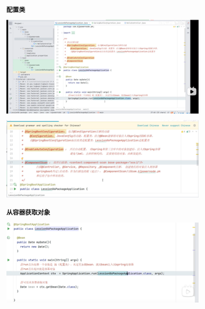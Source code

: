 ### 配置类

![image-20230408205939883](./pic/image-20230408205939883.png)

![image-20230408210151174](./pic/image-20230408210151174.png)

### 从容器获取对象

![image-20230408211108628](./pic/image-20230408211108628.png)
